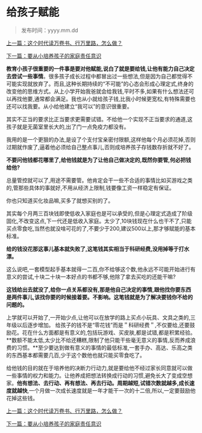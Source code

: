 # 给孩子赋能

> 发布时间：yyyy.mm.dd 

[上一篇：这个时代读万卷书、行万里路，怎么做？](/education/article5)

[下一篇：要从小培养孩子的家庭责任意识 ](/education/article7)

**教育小孩子很重要的一件事是要对他赋能,说白了就是要给钱,让他有能力自己决定去尝试一些事情**。很多孩子成长过程中都冒出过一些想法,但是因为自己都觉得不可能实现就放弃了。而且,这种长期持续的“不可能”的心态会形成心理定式,终身的改变他的思维方式。从上小学开始我爸就会给我钱,平时不多,如果有什么想法还可以再找他要,通常都会满足。我也从小就给孩子钱,比我小时候更宽松,有特殊需要也还可以找我要。从小给他建立“我可以”的意识很重要。

其实不正当的要求比正当要求更需要试错。不给他一个实现不正当要求的通道,这孩子就是无菌室里长大的,出了门一点免疫力都没有。

我用的是一个更狠的办法,是设了个支付宝亲密付限额,这样他每个月必须花掉,否则过期就作废了,逼着他必须给自己整点事儿,否则成培养孩子存钱数存折就不好了。 

**不要问他钱都花哪里了,给他钱就是为了让他自己做决定的,既然你要管,何必把钱给他?**

总量管控就可以了,用途不需要管。他肯定会干一些不合适的事情比如买游戏之类的,管那些具体的事就好,不用从经济上限制,钱要像工资一样稳定有保证。

你也只知道买化妆品嘛,买多了就想买别的了。

其实每个月两三百块钱即使低收入家庭也是可以承受的,但是心理定式造成了阶级固化,不改变这点,下一代还是低收入家庭。太少了,10块钱现在什么也干不了,只能买点零食吃,当然也就没啥可花的了,不要少于200,建议500以上,那才够赋能的基本标准。 

**给的钱没花那这事儿基本就失败了,这笔钱其实相当于科研经费,没用掉等于打水漂。**

这么说吧,一套模型起手基本就得一二百,你不给够这个数,他永远不可能开始进行有意义的尝试,十块二十块一本好点的书都不够,他除了拿去买吃的还能干嘛? 

**这钱给出去就没了,给你一点关系都没有,那是他自己决定的事情,跟他找你要东西是两件事儿,该找你要的时候接着要。不影响。这笔钱就是为了解决要钱你不给的问题的。**

上学就可以开始了,一开始少点,让他可以在放学的路上买点小玩具、文具之类的,三年级以后逐步增加。
给孩子的钱不是“零花钱”而是＂科研经费＂,不仅要给,还要鼓励花。花在什么方面都是有意义的,包括玩游戏、买皮肤,都是试错,都是积累经验。**数额不能太低,太少比不给还糟糕,限制了他只能干些毫无意义的事情,反而养成浪费的习惯。**至少要达到做有意义的事情的最低标准,一套手办、高达、乐高之类的东西基本都需要几百,少于这个数他也就只能买零食吃了。

给他钱的目的就在于培养他的决断力行动力,就是要给他不经过家长同意就可以做一些事情的权力和能力。让他养成把想法转换成行动的习惯,避免长大了变成空想家。**他有想法、去行动、再有想法、再去行动。周期越短,试错次数就越多,成长速度就越快**,一个月做一次成长速度就是一年才能干一次的十二倍,所以,一定要鼓励他花掉这些钱。



[上一篇：这个时代读万卷书、行万里路，怎么做？](/education/article5)

[下一篇：要从小培养孩子的家庭责任意识 ](/education/article7)